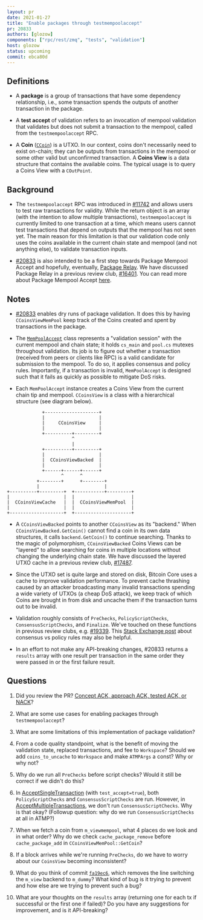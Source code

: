```yaml
---
layout: pr
date: 2021-01-27
title: "Enable packages through testmempoolaccept"
pr: 20833
authors: [glozow]
components: ["rpc/rest/zmq", "tests", "validation"]
host: glozow
status: upcoming
commit: ebca80d
---
```


## Definitions

- A **package** is a group of transactions that have some dependency
  relationship, i.e., some transaction spends the outputs of another
  transaction in the package.

- A **test accept** of validation refers to an invocation of mempool validation
  that validates but does not submit a transaction to the mempool, called from
  the `testmempoolaccept` RPC.

- A **Coin** ([`CCoin`](https://doxygen.bitcoincore.org/struct_c_coin.html))
  is a UTXO.  In our context, coins don't necessarily need to exist on-chain;
  they can be outputs from transactions in the mempool or some other valid but
  unconfirmed transaction.  A **Coins View** is a data structure that contains
  the available coins. The typical usage is to query a Coins View with a
  `COutPoint`.

## Background

- The `testmempoolaccept` RPC was introduced in
  [#11742](https://github.com/bitcoin/bitcoin/pull/11742) and allows users to
  test raw transactions for validity. While the return object is an array (with
  the intention to allow multiple transactions), `testmempoolaccept` is currently
  limited to one transaction at a time, which means users cannot test
  transactions that depend on outputs that the mempool has not seen yet. The main
  reason for this limitation is that our validation code only uses the coins
  available in the current chain state and mempool (and not anything else), to
  validate transaction inputs.

- [#20833](https://github.com/bitcoin/bitcoin/pull/20833) is also intended to be
  a first step towards Package Mempool Accept and hopefully, eventually, [Package
  Relay](https://bitcoinops.org/en/topics/package-relay/).  We have discussed
  Package Relay in a previous review club,
  [#16401](https://bitcoincore.reviews/16401). You can read more about Package
  Mempool Accept
  [here](https://brink.dev/blog/2021/01/21/fellowship-project-package-accept/).

## Notes

- [#20833](https://github.com/bitcoin/bitcoin/pull/20833) enables dry runs of
  package validation.  It does this by having `CCoinsViewMemPool` keep track of
  the Coins created and spent by transactions in the package.

- The
  [`MemPoolAccept`](https://github.com/bitcoin/bitcoin/blob/7f653c3b/src/validation.cpp#L451)
  class represents a "validation session" with the current mempool and chain
  state; it holds `cs_main` and `pool.cs` mutexes throughout validation.  Its job
  is to figure out whether a transaction (received from peers or clients like
  RPC) is a valid candidate for submission to the mempool.  To do so, it applies
  consensus and policy rules.
  Importantly, if a transaction is invalid, `MemPoolAccept` is designed such that
  it fails as quickly as possible to mitigate DoS risks.

- Each `MemPoolAccept` instance creates a Coins View from the current chain tip
  and mempool.  `CCoinsView` is a class with a hierarchical structure (see
  diagram below).

```
             +--------------------+
             |                    |
             |     CCoinsView     |
             |                    |
             +----------+---------+
                        ^
                        |
             +----------+---------+
             |                    |
             |  CCoinsViewBacked  |
             |                    |
             +------+------+------+
                    ^      ^
           +--------+      +--------+
           |                        |
+----------+---------+  +-----------+---------+
|                    |  |                     |
|  CCoinsViewCache   |  |  CCoinsViewMemPool  |
|                    |  |                     |
+--------------------+  +---------------------+
```

- A `CCoinsViewBacked` points to another `CCoinsView` as its "backend." When
  `CCoinsViewBacked.GetCoin()` cannot find a coin in its own data structures,
  it calls `backend.GetCoin()` to continue searching. Thanks to the magic of
  polymorphism, `CCoinsViewBacked` Coins Views can be "layered" to allow
  searching for coins in multiple locations without changing the underlying chain
  state. We have discussed the layered UTXO cache in a previous review
  club, [#17487](https://bitcoincore.reviews/17487).

- Since the UTXO set is quite large and stored on disk, Bitcoin Core uses a
  cache to improve validation performance.  To prevent cache thrashing caused
  by an attacker broadcasting many invalid transactions spending a wide variety
  of UTXOs (a cheap DoS attack), we keep track of which Coins are brought in from
  disk and uncache them if the transaction turns out to be invalid.

- Validation roughly consists of `PreChecks`, `PolicyScriptChecks`,
  `ConsensusScriptChecks`, and `Finalize`.  We've touched on these functions in
  previous review clubs, e.g.  [#19339](https://bitcoincore.reviews/19339).  This
  [Stack Exchange
  post](https://bitcoin.stackexchange.com/questions/100317/what-is-the-difference-between-policy-and-consensus-when-it-comes-to-a-bitcoin-c)
  about consensus vs policy rules may also be helpful.

- In an effort to not make any API-breaking changes, #20833 returns a `results`
  array with one result per transaction in the same order they were passed in
  or the first failure result.

## Questions

1. Did you review the PR? [Concept ACK, approach ACK, tested ACK, or
   NACK](https://github.com/bitcoin/bitcoin/blob/master/CONTRIBUTING.md#peer-review)?

2. What are some use cases for enabling packages through `testmempoolaccept`?

3. What are some limitations of this implementation of package validation?

4. From a code quality standpoint, what is the benefit of moving the
   validation state, replaced transactions, and fee to `Workspace`?  Should we
   add `coins_to_uncache` to `Workspace` and make `ATMPArgs` a const? Why or why
   not?

5. Why do we run all `PreChecks` before script checks? Would it still be
   correct if we didn't do this?

6. In
   [AcceptSingleTransaction](https://github.com/bitcoin/bitcoin/blob/574758e6/src/validation.cpp#L1037)
   (with `test_accept=true`), both `PolicyScriptChecks` and
   `ConsensusScriptChecks` are run. However, in
   [AcceptMultipleTransactions](https://github.com/bitcoin/bitcoin/blob/574758e6/src/validation.cpp#L1068),
   we don't run `ConsensusScriptChecks`. Why is that okay?  (Followup question:
   why do we run `ConsensusScriptChecks` at all in ATMP?)

7. When we fetch a coin from `m_viewmempool`, what 4 places do we look and in
   what order? Why do we check `cache_package_remove` before
   `cache_package_add` in `CCoinsViewMemPool::GetCoin`?

8. If a block arrives while we're running `PreChecks`, do we have to worry
   about our `CoinsView` becoming inconsistent?

9. What do you think of commit
   [`fa19ec6`](https://github.com/bitcoin-core-review-club/bitcoin/commit/fa19ec6f),
   which removes the line switching the `m_view` backend to `m_dummy`?  What kind
   of bug is it trying to prevent and how else are we trying to prevent such a
   bug?

10. What are your thoughts on the `results` array (returning one for each tx if
    successful or the first one if failed)? Do you have any suggestions for
    improvement, and is it API-breaking?
